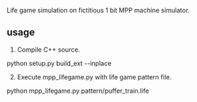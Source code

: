 Life game simulation on fictitious 1 bit MPP machine simulator.

## usage

1. Compile C++ source.

python setup.py build_ext --inplace

2. Execute mpp_lifegame.py with life game pattern file.

python mpp_lifegame.py pattern/puffer_train.life 
